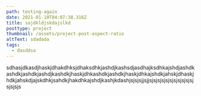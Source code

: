 ```yaml
---
path: testing-аgain
date: 2021-01-10T04:07:38.316Z
title: sajdkldjskdajslkd
posttype: project
thumbnail: /assets/project-post-aspect-ratio
altText: sdadada
tags:
  - dasddsa
---
```

sdhasjdkasdjhaskjdhakdhksjdhaksdhkjashdjkashsdjasdhajksdhkajshdjashdkashdkjashdkjashdjkashdkjhaskjdhkashdkjashdkjhaskjdhkajshdkjahskjdhaskjhdkjahskdjajskdhkjsahdkjhakdhkajshdjkashjkdashjsjsjsjjsjjsjsjsjsjsjsjsjsjsjsjsjsjsjsjs